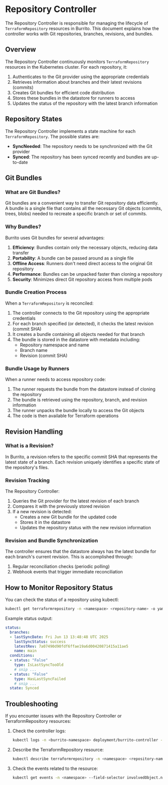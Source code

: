 # Repository Controller

The Repository Controller is responsible for managing the lifecycle of `TerraformRepository` resources in Burrito. This document explains how the controller works with Git repositories, branches, revisions, and bundles.

## Overview

The Repository Controller continuously monitors `TerraformRepository` resources in the Kubernetes cluster. For each repository, it:

1. Authenticates to the Git provider using the appropriate credentials
2. Retrieves information about branches and their latest revisions (commits)
3. Creates Git bundles for efficient code distribution
4. Stores these bundles in the datastore for runners to access
5. Updates the status of the repository with the latest branch information

## Repository States

The Repository Controller implements a state machine for each `TerraformRepository`. The possible states are:

- **SyncNeeded**: The repository needs to be synchronized with the Git provider
- **Synced**: The repository has been synced recently and bundles are up-to-date

## Git Bundles

### What are Git Bundles?

Git bundles are a convenient way to transfer Git repository data efficiently. A bundle is a single file that contains all the necessary Git objects (commits, trees, blobs) needed to recreate a specific branch or set of commits.

### Why Bundles?

Burrito uses Git bundles for several advantages:

1. **Efficiency**: Bundles contain only the necessary objects, reducing data transfer
2. **Portability**: A bundle can be passed around as a single file
3. **Offline Access**: Runners don't need direct access to the original Git repository
4. **Performance**: Bundles can be unpacked faster than cloning a repository
5. **Security**: Minimizes direct Git repository access from multiple pods

### Bundle Creation Process

When a `TerraformRepository` is reconciled:

1. The controller connects to the Git repository using the appropriate credentials
2. For each branch specified (or detected), it checks the latest revision (commit SHA)
3. It creates a bundle containing all objects needed for that branch
4. The bundle is stored in the datastore with metadata including:
      - Repository namespace and name
      - Branch name
      - Revision (commit SHA)

### Bundle Usage by Runners

When a runner needs to access repository code:

1. The runner requests the bundle from the datastore instead of cloning the repository
2. The bundle is retrieved using the repository, branch, and revision information
3. The runner unpacks the bundle locally to access the Git objects
4. The code is then available for Terraform operations

## Revision Handling

### What is a Revision?

In Burrito, a revision refers to the specific commit SHA that represents the latest state of a branch. Each revision uniquely identifies a specific state of the repository's files.

### Revision Tracking

The Repository Controller:

1. Queries the Git provider for the latest revision of each branch
2. Compares it with the previously stored revision
3. If a new revision is detected:
      - Creates a new Git bundle for the updated code
      - Stores it in the datastore
      - Updates the repository status with the new revision information

### Revision and Bundle Synchronization

The controller ensures that the datastore always has the latest bundle for each branch's current revision. This is accomplished through:

1. Regular reconciliation checks (periodic polling)
2. Webhook events that trigger immediate reconciliation

## How to Monitor Repository Status

You can check the status of a repository using kubectl:

```bash
kubectl get terraformrepository -n <namespace> <repository-name> -o yaml
```

Example status output:

```yaml
status:
  branches:
  - lastSyncDate: Fri Jun 13 13:48:48 UTC 2025
    lastSyncStatus: success
    latestRev: 7a07490d90fdf6ffae19a6d00420871415a11ae5
    name: main
  conditions:
  - status: "False"
    type: IsLastSyncTooOld
    # snip ...
  - status: "False"
    type: HasLastSyncFailed
    # snip ...
  state: Synced
```

## Troubleshooting

If you encounter issues with the Repository Controller or TerraformRepository resources:

1. Check the controller logs:

   ```bash
   kubectl logs -n <burrito-namespace> deployment/burrito-controller -c controller
   ```

2. Describe the TerraformRepository resource:

   ```bash
   kubectl describe terraformrepository -n <namespace> <repository-name>
   ```

3. Check the events related to the resource:

   ```bash
   kubectl get events -n <namespace> --field-selector involvedObject.name=<repository-name>
   ```
